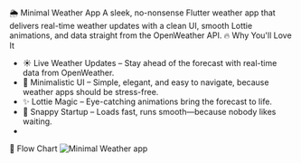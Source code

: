 🌦️ Minimal Weather App
A sleek, no-nonsense Flutter weather app that delivers real-time weather updates with a clean UI, smooth Lottie animations, and data straight from the OpenWeather API.
🔥 Why You'll Love It
- ☀️ Live Weather Updates – Stay ahead of the forecast with real-time data from OpenWeather.
- 🎨 Minimalistic UI – Simple, elegant, and easy to navigate, because weather apps should be stress-free.
- ✨ Lottie Magic – Eye-catching animations bring the forecast to life.
- 🚀 Snappy Startup – Loads fast, runs smooth—because nobody likes waiting.
- 
📸 Flow Chart
![Minimal Weather app](https://github.com/user-attachments/assets/c4965468-2af1-45cb-b468-853c891cbe4c)
